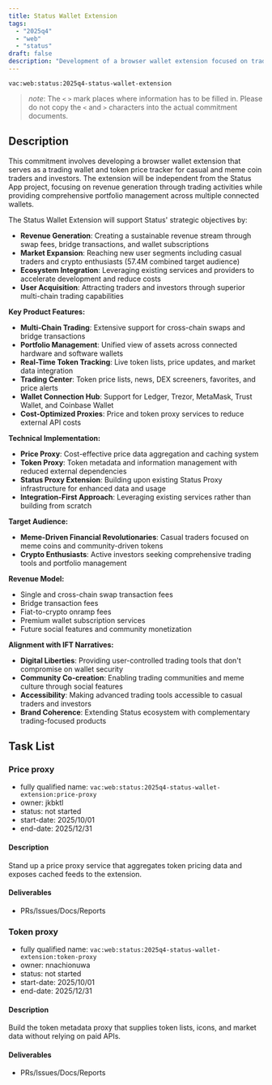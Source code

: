 ```yaml
---
title: Status Wallet Extension
tags:
  - "2025q4"
  - "web"
  - "status"
draft: false
description: "Development of a browser wallet extension focused on trading and investor utility, featuring multi-chain swaps, portfolio management, and real-time token tracking with cost-optimized proxy services."
---
```


`vac:web:status:2025q4-status-wallet-extension`

> *note*: The `<` `>` mark places where information has to be filled in. Please do not copy the `<` and `>` characters into the actual commitment documents.
## Description

This commitment involves developing a browser wallet extension that serves as a trading wallet and token price tracker for casual and meme coin traders and investors. The extension will be independent from the Status App project, focusing on revenue generation through trading activities while providing comprehensive portfolio management across multiple connected wallets.

The Status Wallet Extension will support Status' strategic objectives by:
- **Revenue Generation**: Creating a sustainable revenue stream through swap fees, bridge transactions, and wallet subscriptions
- **Market Expansion**: Reaching new user segments including casual traders and crypto enthusiasts (57.4M combined target audience)
- **Ecosystem Integration**: Leveraging existing services and providers to accelerate development and reduce costs
- **User Acquisition**: Attracting traders and investors through superior multi-chain trading capabilities

**Key Product Features:**
- **Multi-Chain Trading**: Extensive support for cross-chain swaps and bridge transactions
- **Portfolio Management**: Unified view of assets across connected hardware and software wallets
- **Real-Time Token Tracking**: Live token lists, price updates, and market data integration
- **Trading Center**: Token price lists, news, DEX screeners, favorites, and price alerts
- **Wallet Connection Hub**: Support for Ledger, Trezor, MetaMask, Trust Wallet, and Coinbase Wallet
- **Cost-Optimized Proxies**: Price and token proxy services to reduce external API costs

**Technical Implementation:**
- **Price Proxy**: Cost-effective price data aggregation and caching system
- **Token Proxy**: Token metadata and information management with reduced external dependencies
- **Status Proxy Extension**: Building upon existing Status Proxy infrastructure for enhanced data and usage
- **Integration-First Approach**: Leveraging existing services rather than building from scratch

**Target Audience:**
- **Meme-Driven Financial Revolutionaries**: Casual traders focused on meme coins and community-driven tokens
- **Crypto Enthusiasts**: Active investors seeking comprehensive trading tools and portfolio management

**Revenue Model:**
- Single and cross-chain swap transaction fees
- Bridge transaction fees
- Fiat-to-crypto onramp fees
- Premium wallet subscription services
- Future social features and community monetization

**Alignment with IFT Narratives:**
- **Digital Liberties**: Providing user-controlled trading tools that don't compromise on wallet security
- **Community Co-creation**: Enabling trading communities and meme culture through social features
- **Accessibility**: Making advanced trading tools accessible to casual traders and investors
- **Brand Coherence**: Extending Status ecosystem with complementary trading-focused products


## Task List

### Price proxy

* fully qualified name: `vac:web:status:2025q4-status-wallet-extension:price-proxy`
* owner: jkbktl
* status: not started
* start-date: 2025/10/01
* end-date: 2025/12/31

#### Description
Stand up a price proxy service that aggregates token pricing data and exposes cached feeds to the extension.

#### Deliverables
- PRs/Issues/Docs/Reports


### Token proxy

* fully qualified name: `vac:web:status:2025q4-status-wallet-extension:token-proxy`
* owner: nnachionuwa
* status: not started
* start-date: 2025/10/01
* end-date: 2025/12/31

#### Description
Build the token metadata proxy that supplies token lists, icons, and market data without relying on paid APIs.

#### Deliverables
- PRs/Issues/Docs/Reports
